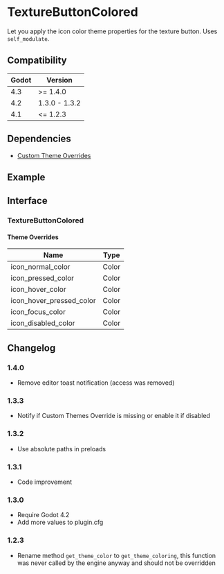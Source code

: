 # TextureButtonColored

Let you apply the icon color theme properties for the texture button. Uses `self_modulate`.

## Compatibility

| Godot | Version       |
|-------|---------------|
| 4.3   | >= 1.4.0      |
| 4.2   | 1.3.0 - 1.3.2 |
| 4.1   | <= 1.2.3      |

## Dependencies

- [Custom Theme Overrides](custom_theme_overrides.md)

## Example

<!-- kny:source /examples/texture_button_colored/ -->

## Interface

### TextureButtonColored

<!-- kny:badge extends TextureButton -->

<!-- kny:source /addons/custom_theme_overrides/texture_button_colored.gd res://addons/custom_theme_overrides/texture_button_colored.gd -->

#### Theme Overrides

| Name                     | Type  |
|--------------------------|-------|
| icon_normal_color        | Color |
| icon_pressed_color       | Color |
| icon_hover_color         | Color |
| icon_hover_pressed_color | Color |
| icon_focus_color         | Color |
| icon_disabled_color      | Color |

## Changelog

### 1.4.0

- Remove editor toast notification (access was removed)

### 1.3.3

- Notify if Custom Themes Override is missing or enable it if disabled

### 1.3.2

- Use absolute paths in preloads

### 1.3.1

- Code improvement

### 1.3.0

- Require Godot 4.2
- Add more values to plugin.cfg

### 1.2.3

- Rename method `get_theme_color` to `get_theme_coloring`, this function was never called by the engine anyway and should not be overridden
